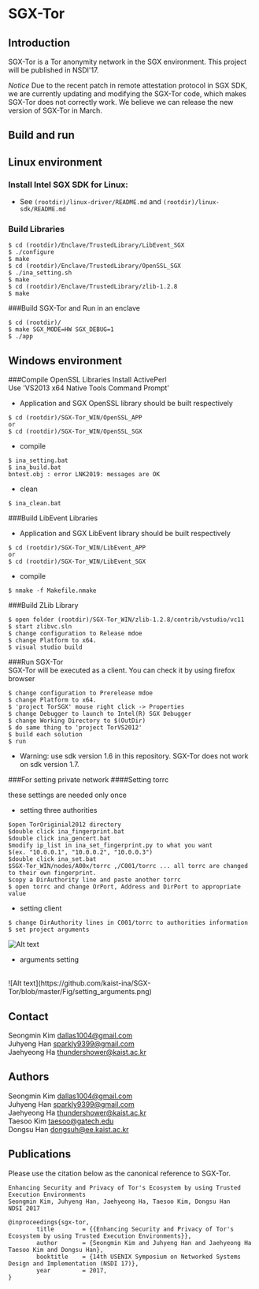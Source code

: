 # SGX-Tor

Introduction
------------
SGX-Tor is a Tor anonymity network in the SGX environment.
This project will be published in NSDI'17.

*Notice*
Due to the recent patch in remote attestation protocol in SGX SDK, we are currently updating and modifying the SGX-Tor code, which makes SGX-Tor does not correctly work.
We believe we can release the new version of SGX-Tor in March.

Build and run
------------

## Linux environment

### Install Intel SGX SDK for Linux:
- See `(rootdir)/linux-driver/README.md` and `(rootdir)/linux-sdk/README.md`

### Build Libraries
~~~~~{.sh}
$ cd (rootdir)/Enclave/TrustedLibrary/LibEvent_SGX
$ ./configure
$ make 
$ cd (rootdir)/Enclave/TrustedLibrary/OpenSSL_SGX
$ ./ina_setting.sh
$ make
$ cd (rootdir)/Enclave/TrustedLibrary/zlib-1.2.8
$ make
~~~~~

###Build SGX-Tor and Run in an enclave
~~~~~{.sh}
$ cd (rootdir)/
$ make SGX_MODE=HW SGX_DEBUG=1
$ ./app
~~~~~

## Windows environment

###Compile OpenSSL Libraries 
Install ActivePerl<br />
Use 'VS2013 x64 Native Tools Command Prompt'<br />
- Application and SGX OpenSSL library should be built respectively
~~~~~{.sh}
$ cd (rootdir)/SGX-Tor_WIN/OpenSSL_APP
or
$ cd (rootdir)/SGX-Tor_WIN/OpenSSL_SGX
~~~~~
- compile
~~~~~{.sh}
$ ina_setting.bat
$ ina_build.bat
bntest.obj : error LNK2019: messages are OK
~~~~~
- clean
~~~~~{.sh}
$ ina_clean.bat
~~~~~
###Build LibEvent Libraries
- Application and SGX LibEvent library should be built respectively
~~~~~{.sh}
$ cd (rootdir)/SGX-Tor_WIN/LibEvent_APP
or
$ cd (rootdir)/SGX-Tor_WIN/LibEvent_SGX
~~~~~
- compile
~~~~~{.sh}
$ nmake -f Makefile.nmake
~~~~~

###Build ZLib Library

~~~~~{.sh}
$ open folder (rootdir)/SGX-Tor_WIN/zlib-1.2.8/contrib/vstudio/vc11
$ start zlibvc.sln
$ change configuration to Release mdoe
$ change Platform to x64.
$ visual studio build
~~~~~

###Run SGX-Tor<br />
SGX-Tor will be executed as a client. You can check it by using firefox browser
~~~~~{.sh}
$ change configuration to Prerelease mdoe
$ change Platform to x64.
$ 'project TorSGX' mouse right click -> Properties
$ change Debugger to launch to Intel(R) SGX Debugger
$ change Working Directory to $(OutDir)
$ do same thing to 'project TorVS2012'
$ build each solution
$ run
~~~~~
- Warning: use sdk version 1.6 in this repository. SGX-Tor does not work on sdk version 1.7.

###For setting private network
####Setting torrc

these settings are needed only once<br />
- setting three authorities<br />
~~~~~{.sh}
$open TorOriginial2012 directory 
$double click ina_fingerprint.bat
$double click ina_gencert.bat
$modify ip_list in ina_set_fingerprint.py to what you want
$(ex. "10.0.0.1", "10.0.0.2", "10.0.0.3")
$double click ina_set.bat 
$SGX-Tor_WIN/nodes/A00x/torrc ,/C001/torrc ... all torrc are changed to their own fingerprint.
$copy a DirAuthority line and paste another torrc
$ open torrc and change OrPort, Address and DirPort to appropriate value
~~~~~
- setting client 
~~~~~{.sh}
$ change DirAuthority lines in C001/torrc to authorities information 
$ set project arguments
~~~~~
![Alt text](https://github.com/kaist-ina/SGX-Tor/blob/master/Fig/torrc_setting.png)
- arguments setting<br />
<br />
![Alt text](https://github.com/kaist-ina/SGX-Tor/blob/master/Fig/setting_arguments.png)


## Contact

Seongmin Kim <dallas1004@gmail.com><br />
Juhyeng Han <sparkly9399@gmail.com><br />
Jaehyeong Ha <thundershower@kaist.ac.kr>

## Authors

Seongmin Kim <dallas1004@gmail.com><br />
Juhyeng Han <sparkly9399@gmail.com><br />
Jaehyeong Ha <thundershower@kaist.ac.kr><br />
Taesoo Kim <taesoo@gatech.edu><br />
Dongsu Han <dongsuh@ee.kaist.ac.kr>

## Publications

Please use the citation below as the canonical reference to SGX-Tor.

~~~~~{.sh}
Enhancing Security and Privacy of Tor's Ecosystem by using Trusted Execution Environments
Seongmin Kim, Juhyeng Han, Jaehyeong Ha, Taesoo Kim, Dongsu Han
NDSI 2017

@inproceedings{sgx-tor,
        title        = {{Enhancing Security and Privacy of Tor's Ecosystem by using Trusted Execution Environments}},
        author       = {Seongmin Kim and Juhyeng Han and Jaehyeong Ha Taesoo Kim and Dongsu Han},
        booktitle    = {14th USENIX Symposium on Networked Systems Design and Implementation (NSDI 17)},
        year         = 2017,
}
~~~~~

